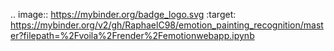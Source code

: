 .. image:: https://mybinder.org/badge_logo.svg
 :target: https://mybinder.org/v2/gh/RaphaelC98/emotion_painting_recognition/master?filepath=%2Fvoila%2Frender%2Femotionwebapp.ipynb
